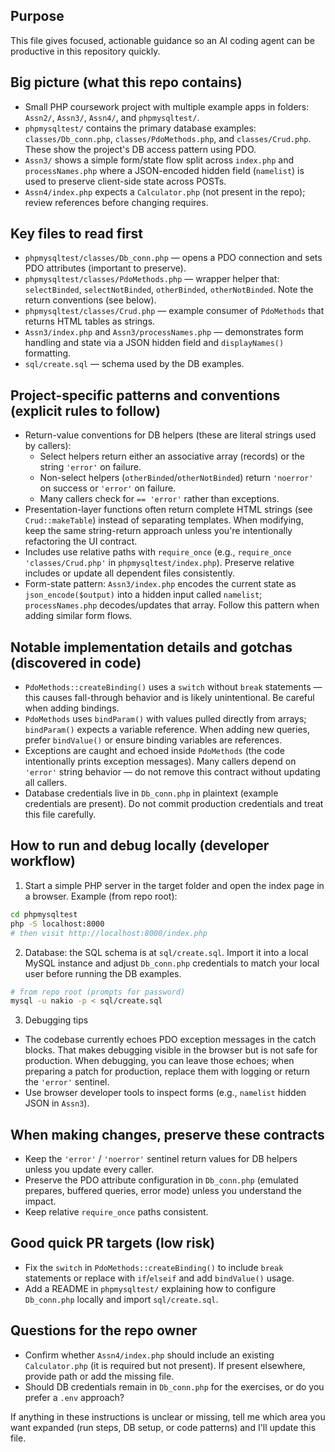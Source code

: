 ## Purpose
This file gives focused, actionable guidance so an AI coding agent can be productive in this repository quickly.

## Big picture (what this repo contains)
- Small PHP coursework project with multiple example apps in folders: `Assn2/`, `Assn3/`, `Assn4/`, and `phpmysqltest/`.
- `phpmysqltest/` contains the primary database examples: `classes/Db_conn.php`, `classes/PdoMethods.php`, and `classes/Crud.php`. These show the project's DB access pattern using PDO.
- `Assn3/` shows a simple form/state flow split across `index.php` and `processNames.php` where a JSON-encoded hidden field (`namelist`) is used to preserve client-side state across POSTs.
- `Assn4/index.php` expects a `Calculator.php` (not present in the repo); review references before changing requires.

## Key files to read first
- `phpmysqltest/classes/Db_conn.php` — opens a PDO connection and sets PDO attributes (important to preserve).
- `phpmysqltest/classes/PdoMethods.php` — wrapper helper that: `selectBinded`, `selectNotBinded`, `otherBinded`, `otherNotBinded`. Note the return conventions (see below).
- `phpmysqltest/classes/Crud.php` — example consumer of `PdoMethods` that returns HTML tables as strings.
- `Assn3/index.php` and `Assn3/processNames.php` — demonstrates form handling and state via a JSON hidden field and `displayNames()` formatting.
- `sql/create.sql` — schema used by the DB examples.

## Project-specific patterns and conventions (explicit rules to follow)
- Return-value conventions for DB helpers (these are literal strings used by callers):
  - Select helpers return either an associative array (records) or the string `'error'` on failure.
  - Non-select helpers (`otherBinded`/`otherNotBinded`) return `'noerror'` on success or `'error'` on failure.
  - Many callers check for `== 'error'` rather than exceptions.
- Presentation-layer functions often return complete HTML strings (see `Crud::makeTable`) instead of separating templates. When modifying, keep the same string-return approach unless you're intentionally refactoring the UI contract.
- Includes use relative paths with `require_once` (e.g., `require_once 'classes/Crud.php'` in `phpmysqltest/index.php`). Preserve relative includes or update all dependent files consistently.
- Form-state pattern: `Assn3/index.php` encodes the current state as `json_encode($output)` into a hidden input called `namelist`; `processNames.php` decodes/updates that array. Follow this pattern when adding similar form flows.

## Notable implementation details and gotchas (discovered in code)
- `PdoMethods::createBinding()` uses a `switch` without `break` statements — this causes fall-through behavior and is likely unintentional. Be careful when adding bindings.
- `PdoMethods` uses `bindParam()` with values pulled directly from arrays; `bindParam()` expects a variable reference. When adding new queries, prefer `bindValue()` or ensure binding variables are references.
- Exceptions are caught and echoed inside `PdoMethods` (the code intentionally prints exception messages). Many callers depend on `'error'` string behavior — do not remove this contract without updating all callers.
- Database credentials live in `Db_conn.php` in plaintext (example credentials are present). Do not commit production credentials and treat this file carefully.

## How to run and debug locally (developer workflow)
1. Start a simple PHP server in the target folder and open the index page in a browser. Example (from repo root):

```bash
cd phpmysqltest
php -S localhost:8000
# then visit http://localhost:8000/index.php
```

2. Database: the SQL schema is at `sql/create.sql`. Import it into a local MySQL instance and adjust `Db_conn.php` credentials to match your local user before running the DB examples.

```bash
# from repo root (prompts for password)
mysql -u nakio -p < sql/create.sql
```

3. Debugging tips
- The codebase currently echoes PDO exception messages in the catch blocks. That makes debugging visible in the browser but is not safe for production. When debugging, you can leave those echoes; when preparing a patch for production, replace them with logging or return the `'error'` sentinel.
- Use browser developer tools to inspect forms (e.g., `namelist` hidden JSON in `Assn3`).

## When making changes, preserve these contracts
- Keep the `'error'` / `'noerror'` sentinel return values for DB helpers unless you update every caller.
- Preserve the PDO attribute configuration in `Db_conn.php` (emulated prepares, buffered queries, error mode) unless you understand the impact.
- Keep relative `require_once` paths consistent.

## Good quick PR targets (low risk)
- Fix the `switch` in `PdoMethods::createBinding()` to include `break` statements or replace with `if`/`elseif` and add `bindValue()` usage.
- Add a README in `phpmysqltest/` explaining how to configure `Db_conn.php` locally and import `sql/create.sql`.

## Questions for the repo owner
- Confirm whether `Assn4/index.php` should include an existing `Calculator.php` (it is required but not present). If present elsewhere, provide path or add the missing file.
- Should DB credentials remain in `Db_conn.php` for the exercises, or do you prefer a `.env` approach?

If anything in these instructions is unclear or missing, tell me which area you want expanded (run steps, DB setup, or code patterns) and I'll update this file.
